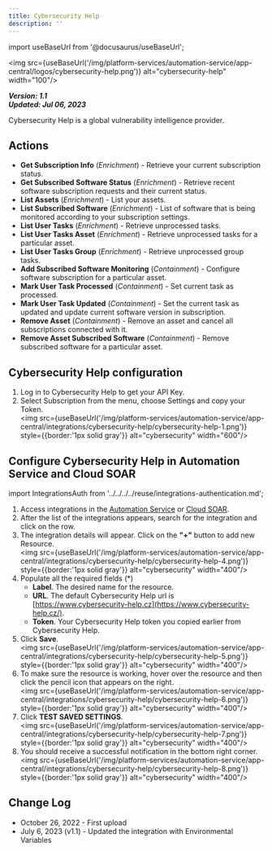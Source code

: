 ```yaml
---
title: Cybersecurity Help
description: ''
---
```

import useBaseUrl from '@docusaurus/useBaseUrl';

<img src={useBaseUrl('/img/platform-services/automation-service/app-central/logos/cybersecurity-help.png')} alt="cybersecurity-help" width="100"/>

***Version: 1.1  
Updated: Jul 06, 2023***

Cybersecurity Help is a global vulnerability intelligence provider.

## Actions

* **Get Subscription Info** (*Enrichment*) - Retrieve your current subscription status.
* **Get Subscribed Software Status** (*Enrichment*) - Retrieve recent software subscription requests and their current status.
* **List Assets** (*Enrichment*) - List your assets.
* **List Subscribed Software** (*Enrichment*) - List of software that is being monitored according to your subscription settings.
* **List User Tasks** (*Enrichment*) - Retrieve unprocessed tasks.
* **List User Tasks Asset** (*Enrichment*) - Retrieve unprocessed tasks for a particular asset.
* **List User Tasks Group** (*Enrichment*) - Retrieve unprocessed group tasks.
* **Add Subscribed Software Monitoring** (*Containment*) - Configure software subscription for a particular asset.
* **Mark User Task Processed** (*Containment*) - Set current task as processed.
* **Mark User Task Updated** (*Containment*) - Set the current task as updated and update current software version in subscription.
* **Remove Asset** (*Containment*) - Remove an asset and cancel all subscriptions connected with it.
* **Remove Asset Subscribed Software** (*Containment*) - Remove subscribed software for a particular asset.

## Cybersecurity Help configuration

1. Log in to Cybersecurity Help to get your API Key.
1. Select Subscription from the menu, choose Settings and copy your Token.<br/><img src={useBaseUrl('/img/platform-services/automation-service/app-central/integrations/cybersecurity-help/cybersecurity-help-1.png')} style={{border:'1px solid gray'}} alt="cybersecurity" width="600"/>

## Configure Cybersecurity Help in Automation Service and Cloud SOAR

import IntegrationsAuth from '../../../../reuse/integrations-authentication.md';

<IntegrationsAuth/>

1. Access integrations in the [Automation Service](/docs/platform-services/automation-service/automation-service-integrations/#view-integrations) or [Cloud SOAR](/docs/cloud-soar/automation).
1. After the list of the integrations appears, search for the integration and click on the row.
1. The integration details will appear. Click on the **"+"** button to add new Resource.<br/><img src={useBaseUrl('/img/platform-services/automation-service/app-central/integrations/cybersecurity-help/cybersecurity-help-4.png')} style={{border:'1px solid gray'}} alt="cybersecurity" width="400"/>
1. Populate all the required fields (\*)
   * **Label**. The desired name for the resource.
   * **URL**. The default Cybersecurity Help url is [https://www.cybersecurity-help.cz](https://www.cybersecurity-help.cz/).
   * **Token**. Your Cybersecurity Help token you copied earlier from Cybersecurity Help.
1. Click **Save**.<br/><img src={useBaseUrl('/img/platform-services/automation-service/app-central/integrations/cybersecurity-help/cybersecurity-help-5.png')} style={{border:'1px solid gray'}} alt="cybersecurity" width="400"/>
1. To make sure the resource is working, hover over the resource and then click the pencil icon that appears on the right.<br/><img src={useBaseUrl('/img/platform-services/automation-service/app-central/integrations/cybersecurity-help/cybersecurity-help-6.png')} style={{border:'1px solid gray'}} alt="cybersecurity" width="400"/>
1. Click **TEST SAVED SETTINGS**.<br/><img src={useBaseUrl('/img/platform-services/automation-service/app-central/integrations/cybersecurity-help/cybersecurity-help-7.png')} style={{border:'1px solid gray'}} alt="cybersecurity" width="400"/>
1. You should receive a successful notification in the bottom right corner.<br/><img src={useBaseUrl('/img/platform-services/automation-service/app-central/integrations/cybersecurity-help/cybersecurity-help-8.png')} style={{border:'1px solid gray'}} alt="cybersecurity" width="400"/>

## Change Log

* October 26, 2022 - First upload
* July 6, 2023 (v1.1) - Updated the integration with Environmental Variables
